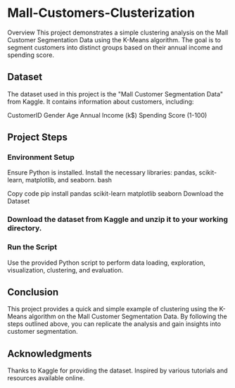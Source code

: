 # Mall-Customers-Clusterization
Overview
This project demonstrates a simple clustering analysis on the Mall Customer Segmentation Data using the K-Means algorithm. The goal is to segment customers into distinct groups based on their annual income and spending score.

## Dataset
The dataset used in this project is the "Mall Customer Segmentation Data" from Kaggle. It contains information about customers, including:

CustomerID
Gender
Age
Annual Income (k$)
Spending Score (1-100)

## Project Steps
### Environment Setup

Ensure Python is installed.
Install the necessary libraries: pandas, scikit-learn, matplotlib, and seaborn.
bash

Copy code
pip install pandas scikit-learn matplotlib seaborn
Download the Dataset

### Download the dataset from Kaggle and unzip it to your working directory.
### Run the Script

Use the provided Python script to perform data loading, exploration, visualization, clustering, and evaluation.

## Conclusion
This project provides a quick and simple example of clustering using the K-Means algorithm on the Mall Customer Segmentation Data. By following the steps outlined above, you can replicate the analysis and gain insights into customer segmentation.

## Acknowledgments
Thanks to Kaggle for providing the dataset.
Inspired by various tutorials and resources available online.
